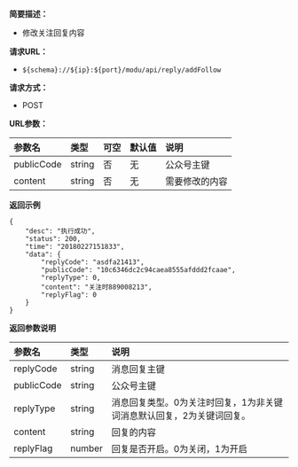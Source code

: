 **简要描述：** 

- 修改关注回复内容


**请求URL：** 
- ` ${schema}://${ip}:${port}/modu/api/reply/addFollow `
  
**请求方式：**
- POST 

**URL参数：** 

| 参数名 | 类型 | 可空 | 默认值 | 说明 |
| :-- | :-- | :-- | :-- | :-- |
| publicCode | string | 否 | 无 | 公众号主键 |
| content | string | 否 | 无 | 需要修改的内容 |

 **返回示例**

``` 
{
    "desc": "执行成功",
    "status": 200,
    "time": "20180227151833",
    "data": {
        "replyCode": "asdfa21413",
        "publicCode": "10c6346dc2c94caea8555afddd2fcaae",
        "replyType": 0,
        "content": "关注时889008213",
        "replyFlag": 0
    }
}
```

 **返回参数说明** 

| 参数名 | 类型 | 说明 |
| :-- | :-- | :-- |
| replyCode | string | 消息回复主键 |
| publicCode | string | 公众号主键 |
| replyType | string | 消息回复类型。0为关注时回复，1为非关键词消息默认回复，2为关键词回复。 |
| content | string | 回复的内容 |
| replyFlag | number | 回复是否开启。0为关闭，1为开启 |






